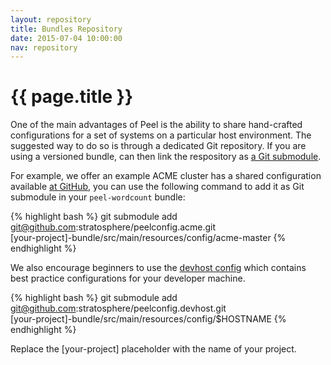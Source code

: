 ```yaml
---
layout: repository
title: Bundles Repository
date: 2015-07-04 10:00:00
nav: repository
---
```


# {{ page.title }}

One of the main advantages of Peel is the ability to share hand-crafted configurations for a set of systems on a particular host environment.
The suggested way to do so is through a dedicated Git repository. If you are using a versioned bundle, can then link the respository as [a Git submodule](https://git-scm.com/book/en/v2/Git-Tools-Submodules).

For example, we offer an example ACME cluster has a shared configuration available [at GitHub](https://github.com/stratosphere/peelconfig.acme), you can use the following command to add it as Git submodule in your `peel-wordcount` bundle:

{% highlight bash %}
git submodule add \
    git@github.com:stratosphere/peelconfig.acme.git \
    [your-project]-bundle/src/main/resources/config/acme-master
{% endhighlight %}

We also encourage beginners to use the [devhost config](https://github.com/stratosphere/peelconfig.devhost) which contains best practice configurations for your developer machine.

{% highlight bash %}
git submodule add \
    git@github.com:stratosphere/peelconfig.devhost.git \
    [your-project]-bundle/src/main/resources/config/$HOSTNAME
{% endhighlight %}

Replace the [your-project] placeholder with the name of your project.